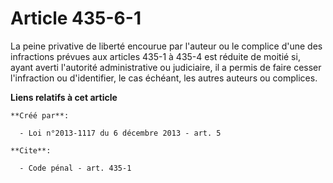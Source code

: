# Article 435-6-1

La peine privative de liberté encourue par l'auteur ou le complice d'une des infractions prévues aux articles 435-1 à 435-4
est réduite de moitié si, ayant averti l'autorité administrative ou judiciaire, il a permis de faire cesser l'infraction ou
d'identifier, le cas échéant, les autres auteurs ou complices.

**Liens relatifs à cet article**

	**Créé par**:

	  - Loi n°2013-1117 du 6 décembre 2013 - art. 5

	**Cite**:

	  - Code pénal - art. 435-1
